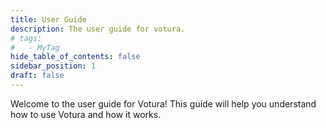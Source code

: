 ```yaml
---
title: User Guide
description: The user guide for votura.
# tags:
#   - MyTag
hide_table_of_contents: false
sidebar_position: 1
draft: false
---
```


Welcome to the user guide for Votura!
This guide will help you understand how to use Votura and how it works.
